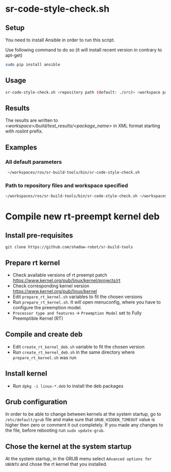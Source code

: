 # sr-code-style-check.sh

## Setup

You need to install Ansible in order to run this script.

Use following command to do so (it will install recent version in contrary to apt-get) 

```bash
sudo pip install ansible
```

## Usage

```bash
sr-code-style-check.sh <repository path (default: ./src)> <workspace path (default: .)> <code-style-check-type(default: code_style_check)>
```

## Results 

The results are written to *&lt;workspace&gt;/build/test_results/&lt;package_name&gt;* in XML format starting with *roslint* prefix.

## Examples

### All default parameters
```bash
 ~/workspaces/ros/sr-build-tools/bin/sr-code-style-check.sh
```

### Path to repository files and workspace specified
```bash
~/workspaces/ros/sr-build-tools/bin/sr-code-style-check.sh ~/workspaces/ros/shadow_ws/src/sr-visualization ~/workspaces/ros/shadow_ws
```

# Compile new rt-preempt kernel deb

## Install pre-requisites

```bashsudo apt-get install git make gcc flex bison
git clone https://github.com/shadow-robot/sr-build-tools
```

## Prepare rt kernel

- Check available versions of rt preempt patch https://www.kernel.org/pub/linux/kernel/projects/rt
- Check corresponding kernel version https://www.kernel.org/pub/linux/kernel
- Edit `prepare_rt_kernel.sh` variables to fit the chosen versions
- Run `prepare_rt_kernel.sh`. It will open menuconfig, where you have to configure the preemption model.
- `Processor type and features` -> `Preemption Model`  set to Fully Preemptible Kernel (RT)

## Compile and create deb

- Edit `create_rt_kernel_deb.sh` variable to fit the chosen version
- Run `create_rt_kernel_deb.sh` in the same directory where `prepare_rt_kernel.sh` was run

## Install kernel

- Run `dpkg -i linux-*.deb` to install the deb packages

## Grub configuration

In order to be able to change between kernels at the system startup, go to `/etc/default/grub` file and make sure that `GRUB_HIDDEN_TIMEOUT` value is higher then zero or comment it out completely. If you made any changes to the file, before rebooting run `sudo update-grub`.

## Chose the kernel at the system startup
At the system startup, in the GRUB menu select `Advanced options for UBUNTU` and chose the rt kernel that you installed.

